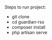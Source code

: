Steps to run project:
- git clone <repo-url>
- cd guardian-rss
- composer install
- php artisan serve

